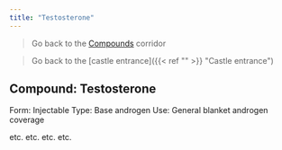 ```yaml
---
title: "Testosterone"
---
```

>Go back to the [Compounds](Compounds.md) corridor

>Go back to the [castle entrance]({{< ref "" >}} "Castle entrance")

## Compound: Testosterone
Form: Injectable
Type: Base androgen
Use: General blanket androgen coverage

etc. etc. etc. etc.

